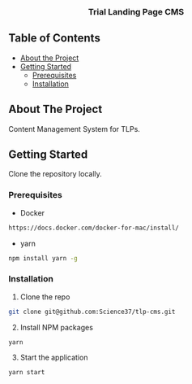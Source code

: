 <!-- PROJECT SHIELDS -->
<!-- PROJECT LOGO -->
<br />
<p align="center">
  <h3 align="center">Trial Landing Page CMS</h3>
</p>

<!-- TABLE OF CONTENTS -->

## Table of Contents

- [About the Project](#about-the-project)
- [Getting Started](#getting-started)
  - [Prerequisites](#prerequisites)
  - [Installation](#installation)

<!-- ABOUT THE PROJECT -->

## About The Project

Content Management System for TLPs.

<!-- GETTING STARTED -->

## Getting Started

Clone the repository locally.

### Prerequisites

- Docker

```sh
https://docs.docker.com/docker-for-mac/install/
```

- yarn

```sh
npm install yarn -g
```

### Installation

1. Clone the repo

```sh
git clone git@github.com:Science37/tlp-cms.git
```

2. Install NPM packages

```sh
yarn
```

3. Start the application

```sh
yarn start
```
